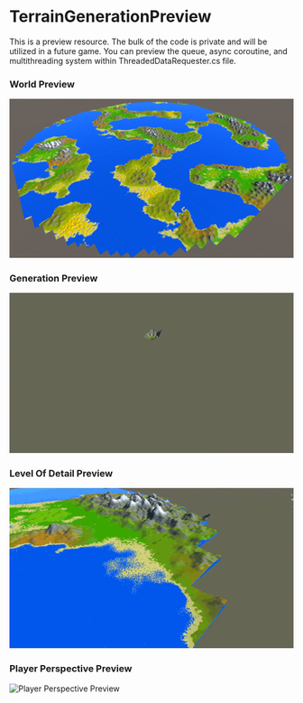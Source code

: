 # TerrainGenerationPreview

This is a preview resource. The bulk of the code is private and will be utilized in a future game.
You can preview the queue, async coroutine, and multithreading system within ThreadedDataRequester.cs file.

### World Preview
![World Preview](preview.png)

### Generation Preview
![Generation Preview](generation_preview.gif)

### Level Of Detail Preview
![Level Of Detail Preview](level_of_detail_preview.gif)

### Player Perspective Preview
![Player Perspective Preview](player_perspective_preview.gif)